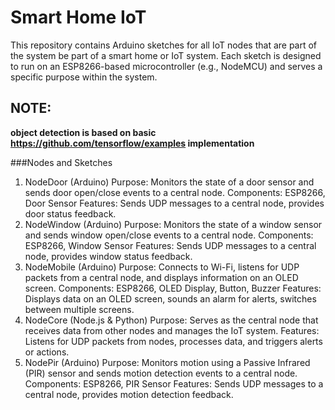 # Smart Home IoT
This repository contains Arduino sketches for all IoT nodes that are part of the system be part of a smart home or IoT system. Each sketch is designed to run on an ESP8266-based microcontroller (e.g., NodeMCU) and serves a specific purpose within the system.

## NOTE:
**object detection is based on basic https://github.com/tensorflow/examples implementation**

###Nodes and Sketches
1. NodeDoor (Arduino)
   Purpose: Monitors the state of a door sensor and sends door open/close events to a central node.
   Components: ESP8266, Door Sensor
   Features: Sends UDP messages to a central node, provides door status feedback.
2. NodeWindow (Arduino)
   Purpose: Monitors the state of a window sensor and sends window open/close events to a central node.
   Components: ESP8266, Window Sensor
   Features: Sends UDP messages to a central node, provides window status feedback.
3. NodeMobile (Arduino)
   Purpose: Connects to Wi-Fi, listens for UDP packets from a central node, and displays information on an OLED screen.
   Components: ESP8266, OLED Display, Button, Buzzer
   Features: Displays data on an OLED screen, sounds an alarm for alerts, switches between multiple screens.
4. NodeCore (Node.js & Python)
   Purpose: Serves as the central node that receives data from other nodes and manages the IoT system.
   Features: Listens for UDP packets from nodes, processes data, and triggers alerts or actions.
6. NodePir (Arduino)
   Purpose: Monitors motion using a Passive Infrared (PIR) sensor and sends motion detection events to a central node.
   Components: ESP8266, PIR Sensor
   Features: Sends UDP messages to a central node, provides motion detection feedback.